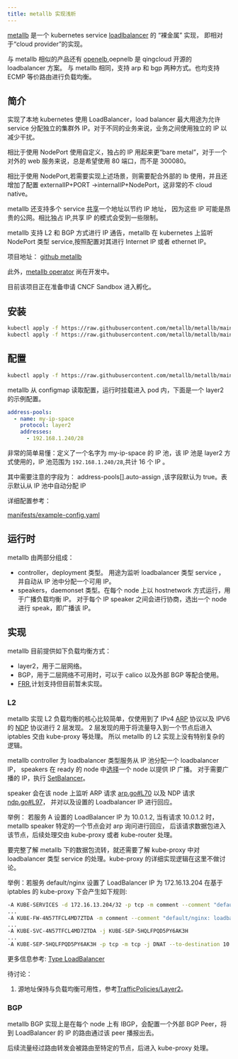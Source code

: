 ```yaml
---
title: metallb 实现浅析
---
```


[metallb](https://metallb.universe.tf/)
是一个 kubernetes service [loadlbalancer](https://kubernetes.io/docs/concepts/services-networking/service/#loadbalancer) 的 “裸金属” 实现，
即相对于“cloud provider”的实现。

与 metallb 相似的产品还有 [openelb](https://github.com/kubesphere/openelb),oepnelb 是 qingcloud 开源的 loadbalancer 方案。
与 metallb 相同，支持 arp 和 bgp 两种方式。也均支持 ECMP 等价路由进行负载均衡。

## 简介

实现了本地 kubernetes 使用 LoadBalancer，load balancer 最大用途为允许 service 分配独立的集群外 IP。对于不同的业务来说，业务之间使用独立的 IP 以减少干扰。

相比于使用 NodePort 使用自定义，独占的 IP 用起来更“bare metal”，对于一个对外的 web 服务来说，总是希望使用 80 端口，而不是 300080。

相比于使用 NodePort,若需要实现上述场景，则需要配合外部的 lb 使用，并且还增加了配置 externalIP+PORT ->internalIP+NodePort，这非常的不 cloud native。

metallb 还支持多个 service [共享](https://metallb.universe.tf/usage/#ip-address-sharing)一个地址以节约 IP 地址，
因为这些 IP 可能是昂贵的公网。相比独占 IP,共享 IP 的模式会受到一些限制。

metallb 支持 L2 和 BGP 方式进行 IP 通告，metallb 在 kubernetes 上监听 NodePort 类型 service,按照配置对其进行 Internet IP 或者 ethernet IP。

项目地址： [github metallb](https://github.com/metallb/metallb)

此外，[metallb operator](https://github.com/metallb/metallb-operator) 尚在开发中。

目前该项目正在准备申请 CNCF Sandbox 进入孵化。

## 安装

```sh
kubectl apply -f https://raw.githubusercontent.com/metallb/metallb/main/manifests/namespace.yaml
kubectl apply -f https://raw.githubusercontent.com/metallb/metallb/main/manifests/metallb.yaml
```

## 配置

```sh
kubectl apply -f https://raw.githubusercontent.com/metallb/metallb/main/manifests/example-layer2-config.yaml
```

metallb 从 configmap 读取配置，运行时挂载进入 pod 内，下面是一个 layer2 的示例配置。

```yaml
address-pools:
  - name: my-ip-space
    protocol: layer2
    addresses:
      - 192.168.1.240/28
```

非常的简单易懂：定义了一个名字为 my-ip-space 的 IP 池，该 IP 池是 layer2 方式使用的，IP 池范围为 `192.168.1.240/28`,共计 16 个 IP 。

其中需要注意的字段为： address-pools[].auto-assign ,该字段默认为 true。表示默认从 IP 池中自动分配 IP

详细配置参考：

[manifests/example-config.yaml](https://raw.githubusercontent.com/metallb/metallb/v0.10.2/manifests/example-config.yaml)

## 运行时

metallb 由两部分组成：

- controller，deployment 类型。 用途为监听 loadbalancer 类型 service ，并自动从 IP 池中分配一个可用 IP。
- speakers，daemonset 类型。在每个 node 上以 hostnetwork 方式运行，用于广播负载均衡 IP。
  对于每个 IP speaker 之间会进行协商，选出一个 node 进行 speak，即广播该 IP。

## 实现

metallb 目前提供如下负载均衡方式：

- layer2，用于二层网络。
- BGP，用于二层网络不可用时，可以于 calico 以及外部 BGP 等配合使用。
- [FRR][frr],计划支持但目前暂未实现。

### L2

metallb 实现 L2 负载均衡的核心比较简单，仅使用到了 IPv4 [ARP][arp] 协议以及 IPV6 的 [NDP][ndp] 协议进行 2 层发现。
2 层发现的用于将流量导入到一个节点后进入 iptables 交由 kube-proxy 等处理。
所以 metallb 的 L2 实现上没有特别复杂的逻辑。

metallb controller 为 loadbalancer 类型服务从 IP 池分配一个 loadbalancer IP，
speakers 在 ready 的 node 中[选择][shouldannounce]一个 node 以提供 IP 广播。
对于需要广播的 IP，执行 [SetBalancer][announcersetbalancer]。

speaker 会在该 node 上监听 ARP 请求
[arp.go#L70](https://github.com/metallb/metallb/blob/1b9dc1d57e5e75749570dfcb06fb35ce08745b42/internal/layer2/arp.go#L70)
以及 NDP 请求[ndp.go#L97](https://github.com/metallb/metallb/blob/1b9dc1d57e5e75749570dfcb06fb35ce08745b42/internal/layer2/ndp.go#L97)，
并对以及设置的 Loadbalancer IP 进行回应。

举例： 若服务 A 设置的 LoadBalancer IP 为 10.0.1.2, 当有请求 10.0.1.2 时，
metallb speaker 特定的一个节点会对 arp 询问进行回应，
后该请求数据包进入该节点，后续处理交由 kube-proxy 或者 kube-router 处理。

要完整了解 metallb 下的数据包流转，就还需要了解 kube-proxy 中对 loadbalancer 类型 service 的处理。kube-proxy 的详细实现逻辑在这里不做讨论。

举例：若服务 default/nginx 设置了 LoadBalancer IP 为 172.16.13.204 在基于 iptables 的 kube-proxy 下会产生如下规则:

```sh
-A KUBE-SERVICES -d 172.16.13.204/32 -p tcp -m comment --comment "default/nginx: loadbalancer IP" -m tcp --dport 80 -j KUBE-FW-4N57TFCL4MD7ZTDA
...
-A KUBE-FW-4N57TFCL4MD7ZTDA -m comment --comment "default/nginx: loadbalancer IP" -j KUBE-SVC-4N57TFCL4MD7ZTDA
...
-A KUBE-SVC-4N57TFCL4MD7ZTDA -j KUBE-SEP-5HQLFPQD5PY6AK3H
...
-A KUBE-SEP-5HQLFPQD5PY6AK3H -p tcp -m tcp -j DNAT --to-destination 10.59.48.237:80
```

更多信息参考: [Type LoadBalancer](https://kubernetes.io/docs/concepts/services-networking/service/#loadbalancer)

待讨论：

1. 源地址保持与负载均衡可用性，参考[TrafficPolicies/Layer2](https://metallb.universe.tf/usage/#layer2)。

### BGP

metallb BGP 实现上是在每个 node 上有 IBGP，会配置一个外部 BGP Peer，将到 LoadBalancer 的 IP 的路由通过该 peer 播报出去。

后续流量经过路由转发会被路由至特定的节点，后进入 kube-proxy 处理。

[arp]: https://en.wikipedia.org/wiki/Address_Resolution_Protocol
[ndp]: https://en.wikipedia.org/wiki/Neighbor_Discovery_Protocol
[frr]: https://frrouting.org/
[shouldannounce]: https://github.com/metallb/metallb/blob/1b9dc1d57e5e75749570dfcb06fb35ce08745b42/speaker/layer2_controller.go#L96
[announcersetbalancer]: https://github.com/metallb/metallb/blob/1b9dc1d57e5e75749570dfcb06fb35ce08745b42/internal/layer2/announcer.go#L224

